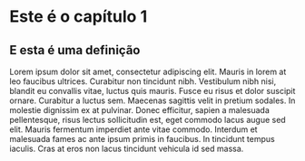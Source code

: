 # Este é o capítulo 1

## E esta é uma definição

Lorem ipsum dolor sit amet, consectetur adipiscing 
elit. Mauris in lorem at leo faucibus ultrices. 
Curabitur non tincidunt nibh. Vestibulum nibh nisi, 
blandit eu convallis vitae, luctus quis mauris. Fusce 
eu risus et dolor suscipit ornare. 
Curabitur a luctus sem.
Maecenas sagittis velit in pretium sodales. 
In molestie dignissim ex at pulvinar.
Donec efficitur, sapien a malesuada pellentesque, risus lectus 
sollicitudin est, eget commodo lacus augue sed elit. 
Mauris fermentum imperdiet ante vitae commodo. Interdum 
et malesuada fames ac ante ipsum primis in faucibus. In 
tincidunt tempus iaculis. Cras at eros non lacus 
tincidunt vehicula id sed massa.

